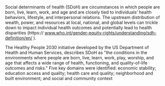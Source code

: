 Social determinants of health (SDoH) are circumstances in which people are born, live, learn, work, and age and are closely tied to individuals’ health behaviors, lifestyle, and interpersonal relations. The upstream distribution of wealth, power, and resources at local, national, and global levels can trickle down to impact individual health outcomes and potentially lead to health disparities (https:// www.who.int/gender-equity-rights/understanding/sdh-definition/en/ ).

The Healthy People 2030 initiative developed by the US Department of Health and Human Services, describes SDoH as "the conditions in the environments where people are born, live, learn, work, play, worship, and age that affects a wide range of health, functioning, and quality-of-life outcomes and risks." Five key domains were identified: economic stability; education access and quality; health care and quality; neighborhood and built environment; and social and community context

#